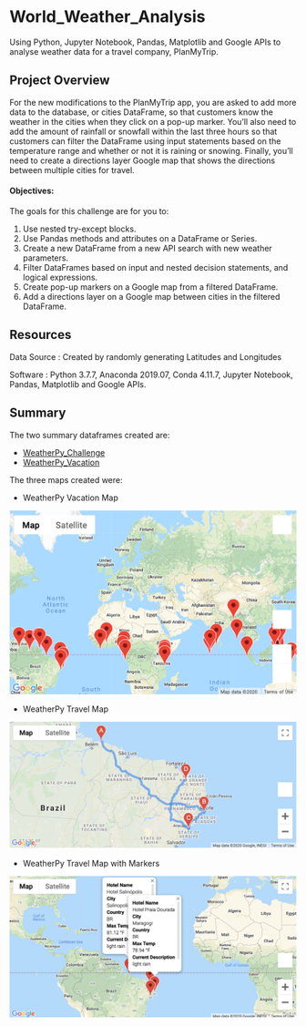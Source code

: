 # World_Weather_Analysis

Using Python, Jupyter Notebook, Pandas, Matplotlib and Google APIs to analyse weather data for a travel company, PlanMyTrip.

## Project Overview

For the new modifications to the PlanMyTrip app, you are asked to add more data to the database, or cities DataFrame, so that customers know the weather in the cities when they click on a pop-up marker. You’ll also need to add the amount of rainfall or snowfall within the last three hours so that customers can filter the DataFrame using input statements based on the temperature range and whether or not it is raining or snowing. Finally, you’ll need to create a directions layer Google map that shows the directions between multiple cities for travel.

#### Objectives:

The goals for this challenge are for you to:
1. Use nested try-except blocks.
2. Use Pandas methods and attributes on a DataFrame or Series.
3. Create a new DataFrame from a new API search with new weather parameters.
4. Filter DataFrames based on input and nested decision statements, and logical expressions.
5. Create pop-up markers on a Google map from a filtered DataFrame.
6. Add a directions layer on a Google map between cities in the filtered DataFrame.

## Resources

Data Source : Created by randomly generating Latitudes and Longitudes

Software : Python 3.7.7, Anaconda 2019.07, Conda 4.11.7, Jupyter Notebook, Pandas, Matplotlib and Google APIs. 

## Summary

The two summary dataframes created are:
  - [WeatherPy_Challenge](weather_data/WeatherPy_challenge.csv)
  - [WeatherPy_Vacation](weather_data/WeatherPy_vacation.csv)
  
The three maps created were:

  - WeatherPy Vacation Map
  
  ![](weather_data/WeatherPy_vacation_map.png)
  
  - WeatherPy Travel Map
  
  ![](weather_data/WeatherPy_travel_map.png)
  
  - WeatherPy Travel Map with Markers
  
  ![](weather_data/WeatherPy_travel_map_markers.png)

